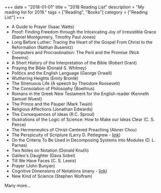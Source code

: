 +++
date = "2018-01-01"
title = "2018 Reading List"
description = "My reading list for 2018."
tags = ["Reading", "Books"]
category = ["Reading List"]
+++

- A Guide to Prayer (Isaac Watts)
- Proof: Finding Freedom through the Intoxicating Joy of Irresistible Grace (Daniel Montgomery, Timothy Paul Jones)
- Long Before Luther: Tracing the Heart of the Gospel From Christ to the Reformation (Nathan Busenitz)
- Computers and Procrastination: The Peril and the Promise (Nick Breems)
- A Short History of the Interpretation of the Bible (Robert Grant)
- Praying the Bible (Donald S. Whitney)
- Politics and the English Language (George Orwell)
- Wuthering Heights (Emily Brontë)
- The Strenuous Life (A speech by Theodore Roosevelt)
- The Consolation of Philosophy (Boethius)
- Romans in the Greek New Testament for the English reader (Kenneth Samuel Wuest)
- The Prince and the Pauper (Mark Twain)
- Religious Affections (Jonathan Edwards)
- The Consequences of Ideas (R.C. Sproul)
- Illustrations of the Logic of Science: How to Make our Ideas Clear (C. S. Peirce)
- The Hermeneutics of Christ-Centered Preaching (Abner Chou)
- The Perspicuity of Scripture (Larry D. Pettegrew - [link](https://www.tms.edu/m/tmsj15i.pdf))
- On the Criteria To Be Used in Decomposing Systems into Modules (D. L. Parnas)
- Two Notes on Notation (Donald Knuth)
- Galileo's Daughter (Dava Sobel)
- Till We Have Faces (C. S. Lewis)
- Prayer (John Bunyan)
- Cognitive Dimensions of Notations (many - [link](https://www.cl.cam.ac.uk/~afb21/publications/CT2001.pdf))
- New Kind of Science (Stephen Wolfram)

Many more...
